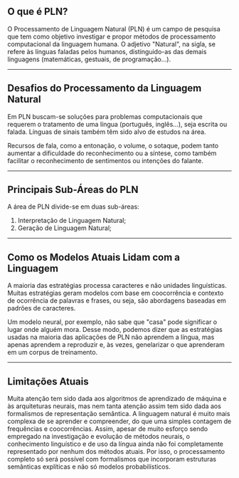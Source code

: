 ## O que é PLN?

O Processamento de Linguagem Natural (PLN) é um campo de pesquisa que tem como objetivo investigar e propor métodos de processamento computacional da linguagem humana. O adjetivo "Natural", na sigla, se refere às línguas faladas pelos humanos, distinguido-as das demais linguagens (matemáticas, gestuais, de programação...).


---
## Desafios do Processamento da Linguagem Natural

Em PLN buscam-se soluções para problemas computacionais que requerem o tratamento de uma língua (português, inglês...), seja escrita ou falada. Línguas de sinais também têm sido alvo de estudos na área.

Recursos de fala, como a entonação, o volume, o sotaque, podem tanto aumentar a dificuldade do reconhecimento ou a síntese, como também facilitar o reconhecimento de sentimentos ou intenções do falante.


---
## Principais Sub-Áreas do PLN

A área de PLN divide-se em duas sub-áreas:<br>

1. Interpretação de Linguagem Natural;<br>
2. Geração de Linguagem Natural;<br>


---
## Como os Modelos Atuais Lidam com a Linguagem 

A maioria das estratégias processa caracteres e não unidades linguísticas. Muitas estratégias geram modelos com base em coocorrência e contexto de ocorrência de palavras e frases, ou seja, são abordagens baseadas em padrões de caracteres.

Um modelo neural, por exemplo, não sabe que "casa" pode significar o lugar onde alguém mora. Desse modo, podemos dizer que as estratégias usadas na maioria das aplicações de PLN não aprendem a língua, mas apenas aprendem a reproduzir e, às vezes, genelarizar o que aprenderam em um corpus de treinamento.


---
## Limitações Atuais
Muita atenção tem sido dada aos algoritmos de aprendizado de máquina e às arquiteturas neurais, mas nem tanta atenção assim tem sido dada aos formalismos de representação semântica. A linguagem natural é muito mais complexa de se aprender e compreender, do que uma simples contagem de frequências e coocorrências. Assim, apesar de muito esforço sendo empregado na investigação e evolução de métodos neurais, o conhecimento linguístico e de uso da língua ainda não foi completamente representado por nenhum dos métodos atuais. Por isso, o processamento completo só será possível com formalismos que incorporam estruturas semânticas explíticas e não só modelos probabilísticos.
